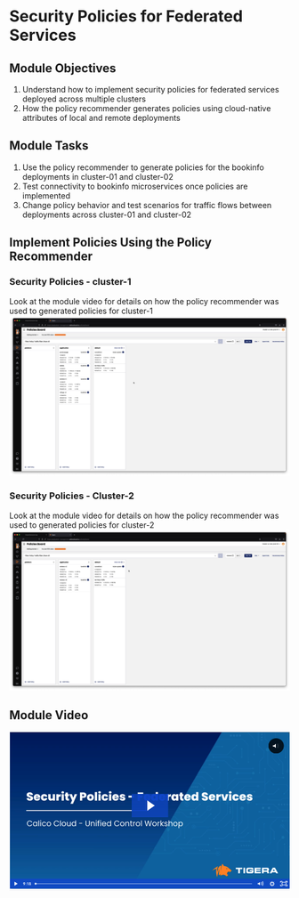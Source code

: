 # Security Policies for Federated Services

## Module Objectives

1. Understand how to implement security policies for federated services deployed across multiple clusters
2. How the policy recommender generates policies using cloud-native attributes of local and remote deployments

## Module Tasks

1. Use the policy recommender to generate policies for the bookinfo deployments in cluster-01 and cluster-02
2. Test connectivity to bookinfo microservices once policies are implemented
3. Change policy behavior and test scenarios for traffic flows between deployments across cluster-01 and cluster-02

## Implement Policies Using the Policy Recommender

### Security Policies - cluster-1
Look at the module video for details on how the policy recommender was used to generated policies for cluster-1
![Policies for Federated Services](images/policies-cluster-1.png)

### Security Policies - Cluster-2
Look at the module video for details on how the policy recommender was used to generated policies for cluster-2
![Policies for Federated Services](images/policies-cluster-2.png)

## Module Video
[![Policies for Federated Services](images/video-policies.png)](https://tigera.wistia.com/medias/etd1p701dk)
